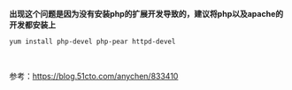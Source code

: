  **出现这个问题是因为没有安装php的扩展开发导致的，建议将php以及apache的开发都安装上**

```shell
yum install php-devel php-pear httpd-devel
```

<br>

参考：https://blog.51cto.com/anychen/833410